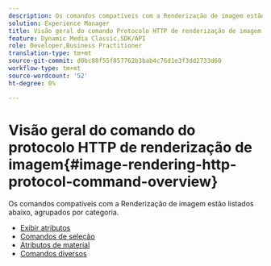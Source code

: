 ```yaml
---
description: Os comandos compatíveis com a Renderização de imagem estão listados abaixo, agrupados por categoria.
solution: Experience Manager
title: Visão geral do comando Protocolo HTTP de renderização de imagem
feature: Dynamic Media Classic,SDK/API
role: Developer,Business Practitioner
translation-type: tm+mt
source-git-commit: d0bc88f55f857762b3bab4c76d1e3f3dd2733d60
workflow-type: tm+mt
source-wordcount: '52'
ht-degree: 0%

---
```



# Visão geral do comando do protocolo HTTP de renderização de imagem{#image-rendering-http-protocol-command-overview}

Os comandos compatíveis com a Renderização de imagem estão listados abaixo, agrupados por categoria.

* [Exibir atributos](r-ir-view-attributes.md)
* [Comandos de seleção](r-ir-selection-commands.md)
* [Atributos de material](r-ir-material-attributes.md)
* [Comandos diversos](r-ir-miscellaneous-commands.md)
